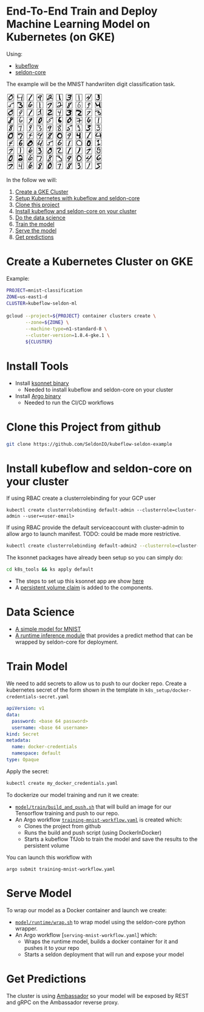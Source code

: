 # End-To-End Train and Deploy Machine Learning Model on Kubernetes (on GKE)

Using:

 * [kubeflow](https://github.com/kubeflow/kubeflow)
 * [seldon-core](https://github.com/SeldonIO/seldon-core)
 
The example will be the MNIST handwriiten digit classification task.

![MNIST](notebooks/mnist.png "MNIST Digits")


In the follow we will:

 1. [Create a GKE Cluster](#create-a-kubernetes-cluster-on-gke) 
 1. [Setup Kubernetes with kubeflow and seldon-core](#install-tools)
 1. [Clone this project](#clone-this-project-from-github)
 1. [Install kubeflow and seldon-core on your cluster](#install-kubeflow-and-seldon-core-on-your-cluster)
 1. [Do the data science](#data-science)
 1. [Train the model](#train-model)
 1. [Serve the model](#serve-model)
 1. [Get predictions](#get-predictions)

# Create a Kubernetes Cluster on GKE

Example: 

```bash
PROJECT=mnist-classification
ZONE=us-east1-d
CLUSTER=kubeflow-seldon-ml

gcloud --project=${PROJECT} container clusters create \
       --zone=${ZONE} \
       --machine-type=n1-standard-8 \
       --cluster-version=1.8.4-gke.1 \
       ${CLUSTER}
```



# Install Tools

  * Install [ksonnet binary](https://github.com/ksonnet/ksonnet/releases)
    * Needed to install kubeflow and seldon-core on your cluster
  * Install [Argo binary](https://github.com/argoproj/argo/blob/master/demo.md)
    * Needed to run the CI/CD workflows



# Clone this Project from github

```bash
git clone https://github.com/SeldonIO/kubeflow-seldon-example
```




# Install kubeflow and seldon-core on your cluster

If using RBAC create a clusterrolebinding for your GCP user

```
kubectl create clusterrolebinding default-admin --clusterrole=cluster-admin --user=<user-email>
```

If using RBAC provide the default serviceaccount with cluster-admin to allow argo to launch manifest. TODO: could be made more restrictive.

```bash
kubectl create clusterrolebinding default-admin2 --clusterrole=cluster-admin --serviceaccount=default:default
```

The ksonnet packages have already been setup so you can simply do:

```bash
cd k8s_tools && ks apply default
```

  * The steps to set up this ksonnet app are show [here](scripts/setup_k8s_tools.sh)
  * A [persistent volume claim](https://github.com/SeldonIO/seldon-core) is added to the components.


# Data Science

 * [A simple model for MNIST](model/train/create_model.py)
 * [A runtime inference module](model/runtime/DeepMnist.py) that provides a predict method that can be wrapped by seldon-core for deployment.

# Train Model

We need to add secrets to allow us to push to our docker repo. Create a kubernetes secret of the form shown in the template in ```k8s_setup/docker-credentials-secret.yaml```

```yaml
apiVersion: v1
data:
  password: <base 64 password>
  username: <base 64 username>
kind: Secret
metadata:
  name: docker-credentials
  namespace: default
type: Opaque
```

Apply the secret:

```bash
kubectl create my_docker_credentials.yaml
```

To dockerize our model training and run it we create:

  * [```model/train/build_and_push.sh```](model/train/build_and_push.sh) that will build an image for our Tensorflow training and push to our repo.
  * An Argo workflow [```training-mnist-workflow.yaml```](training-mnist-workflow.yaml) is created which:
    * Clones the project from github
    * Runs the build and push script (using DockerInDocker)
    * Starts a kubeflow TfJob to train the model and save the results to the persistent volume

You can launch this workflow with

```
argo submit training-mnist-workflow.yaml
```

# Serve Model

To wrap our model as a Docker container and launch we create:

 * [```model/runtime/wrap.sh```](model/runtime/wrap.sh) to wrap model using the seldon-core python wrapper.
 * An Argo workflow [```serving-mnist-workflow.yaml```] which:
    * Wraps the runtime model, builds a docker container for it and pushes it to your repo
    * Starts a seldon deployment that will run and expose your model


# Get Predictions

The cluster is using [Ambassador](https://www.getambassador.io/) so your model will be exposed by REST and gRPC on the Ambassador reverse proxy.